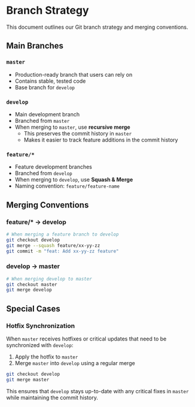 # Branch Strategy

This document outlines our Git branch strategy and merging conventions.

## Main Branches

### `master`
- Production-ready branch that users can rely on
- Contains stable, tested code
- Base branch for `develop`

### `develop`
- Main development branch
- Branched from `master`
- When merging to `master`, use **recursive merge**
  - This preserves the commit history in `master`
  - Makes it easier to track feature additions in the commit history

### `feature/*`
- Feature development branches
- Branched from `develop`
- When merging to `develop`, use **Squash & Merge**
- Naming convention: `feature/feature-name`

## Merging Conventions

### feature/* → develop
```bash
# When merging a feature branch to develop
git checkout develop
git merge --squash feature/xx-yy-zz
git commit -m "feat: Add xx-yy-zz feature"
```

### develop → master
```bash
# When merging develop to master
git checkout master
git merge develop
```

## Special Cases

### Hotfix Synchronization
When `master` receives hotfixes or critical updates that need to be synchronized with `develop`:
1. Apply the hotfix to `master`
2. Merge `master` into `develop` using a regular merge
```bash
git checkout develop
git merge master
```

This ensures that `develop` stays up-to-date with any critical fixes in `master` while maintaining the commit history.